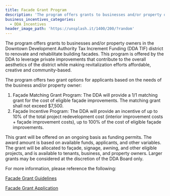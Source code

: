 ```yaml
---
title: Facade Grant Program
description: 'The program offers grants to businesses and/or property owners in the Downtown Development Authority Tax Increment Funding (DDA TIF) district to renovate and rehabilitate building facades.  This program is offered by the DDA to leverage private improvements that contribute to the overall aesthetics of the district while making revitalization efforts affordable, creative and community-based.'
business_incentives_categories:
  - DDA Incentives
header_image_path: 'https://unsplash.it/1400/200/?random'
---
```



The program offers grants to businesses and/or property owners in the Downtown Development Authority Tax Increment Funding (DDA TIF) district to renovate and rehabilitate building facades. This program is offered by the DDA to leverage private improvements that contribute to the overall aesthetics of the district while making revitalization efforts affordable, creative and community-based.

The program offers two grant options for applicants based on the needs of the business and/or property owner:

1. Fa&ccedil;ade Matching Grant Program: The DDA will provide a 1/1 matching grant for the cost of eligible fa&ccedil;ade improvements. The matching grant shall not exceed $7,500.
2. Fa&ccedil;ade Incentive Program: The DDA will provide an incentive of up to 10% of the total project redevelopment cost (interior improvement costs + fa&ccedil;ade improvement costs), up to 100% of the cost of eligible fa&ccedil;ade improvements.


This grant will be offered on an ongoing basis as funding permits. The award amount is based on available funds, applicants, and other variables. The grant will be allocated to fa&ccedil;ade, signage, awning, and other eligible projects, and is available to tenants, business, and property owners. Larger grants may be considered at the discretion of the DDA Board only.

For more information, please reference the following:

[Facade Grant Guidelines](/assets/pdfs/facadegrantguidelines.pdf)

[Facade Grant Application](/assets/pdfs/facadegrantapplication.pdf)